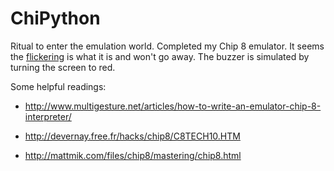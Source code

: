 # ChiPython

Ritual to enter the emulation world. Completed my Chip 8 emulator. It seems the [flickering](https://chip8.fandom.com/wiki/Flicker) is what it is and won't go away. The buzzer is simulated by turning the screen to red.

Some helpful readings:

- http://www.multigesture.net/articles/how-to-write-an-emulator-chip-8-interpreter/

- http://devernay.free.fr/hacks/chip8/C8TECH10.HTM

- http://mattmik.com/files/chip8/mastering/chip8.html
